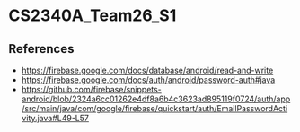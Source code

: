 # CS2340A_Team26_S1

## References
- https://firebase.google.com/docs/database/android/read-and-write
- https://firebase.google.com/docs/auth/android/password-auth#java
- https://github.com/firebase/snippets-android/blob/2324a6cc01262e4df8a6b4c3623ad895119f0724/auth/app/src/main/java/com/google/firebase/quickstart/auth/EmailPasswordActivity.java#L49-L57

